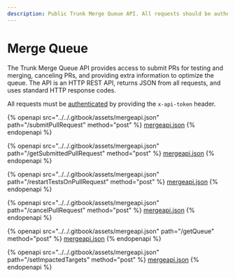 ```yaml
---
description: Public Trunk Merge Queue API. All requests should be authenticated.
---
```


# Merge Queue

The Trunk Merge Queue API provides access to submit PRs for testing and merging, canceling PRs, and providing extra information to optimize the queue. The API is an HTTP REST API, returns JSON from all requests, and uses standard HTTP response codes.

All requests must be [authenticated](./#authentication) by providing the `x-api-token` header.



{% openapi src="../../.gitbook/assets/mergeapi.json" path="/submitPullRequest" method="post" %}
[mergeapi.json](../../.gitbook/assets/mergeapi.json)
{% endopenapi %}

{% openapi src="../../.gitbook/assets/mergeapi.json" path="/getSubmittedPullRequest" method="post" %}
[mergeapi.json](../../.gitbook/assets/mergeapi.json)
{% endopenapi %}

{% openapi src="../../.gitbook/assets/mergeapi.json" path="/restartTestsOnPullRequest" method="post" %}
[mergeapi.json](../../.gitbook/assets/mergeapi.json)
{% endopenapi %}

{% openapi src="../../.gitbook/assets/mergeapi.json" path="/cancelPullRequest" method="post" %}
[mergeapi.json](../../.gitbook/assets/mergeapi.json)
{% endopenapi %}

{% openapi src="../../.gitbook/assets/mergeapi.json" path="/getQueue" method="post" %}
[mergeapi.json](../../.gitbook/assets/mergeapi.json)
{% endopenapi %}

{% openapi src="../../.gitbook/assets/mergeapi.json" path="/setImpactedTargets" method="post" %}
[mergeapi.json](../../.gitbook/assets/mergeapi.json)
{% endopenapi %}



